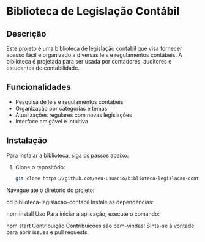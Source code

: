 # Biblioteca de Legislação Contábil

## Descrição
Este projeto é uma biblioteca de legislação contábil que visa fornecer acesso fácil e organizado a diversas leis e regulamentos contábeis. A biblioteca é projetada para ser usada por contadores, auditores e estudantes de contabilidade.

## Funcionalidades
- Pesquisa de leis e regulamentos contábeis
- Organização por categorias e temas
- Atualizações regulares com novas legislações
- Interface amigável e intuitiva

## Instalação
Para instalar a biblioteca, siga os passos abaixo:

1. Clone o repositório:
   ```bash
   git clone https://github.com/seu-usuario/biblioteca-legislacao-contabil.git
Navegue até o diretório do projeto:

cd biblioteca-legislacao-contabil
Instale as dependências:

npm install
Uso
Para iniciar a aplicação, execute o comando:

npm start
Contribuição
Contribuições são bem-vindas! Sinta-se à vontade para abrir issues e pull requests.



